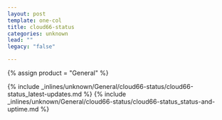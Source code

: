 ```yaml
---
layout: post
template: one-col
title: cloud66-status
categories: unknown
lead: ""
legacy: "false"

---
```

{% assign product = "General" %}

{% include _inlines/unknown/General/cloud66-status/cloud66-status_latest-updates.md %}
{% include _inlines/unknown/General/cloud66-status/cloud66-status_status-and-uptime.md %}
